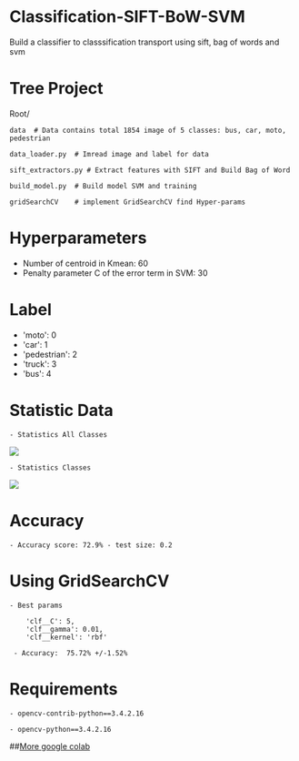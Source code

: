 # Classification-SIFT-BoW-SVM
Build a classifier to classsification transport using sift, bag of words and svm

# Tree Project

Root/ 

    data  # Data contains total 1854 image of 5 classes: bus, car, moto, pedestrian 
    
    data_loader.py  # Imread image and label for data
    
    sift_extractors.py # Extract features with SIFT and Build Bag of Word
    
    build_model.py  # Build model SVM and training
    
    gridSearchCV    # implement GridSearchCV find Hyper-params
    
# Hyperparameters
  - Number of centroid in Kmean: 60
  - Penalty parameter C of the error term in SVM: 30

# Label 
  - 'moto': 0
  - 'car': 1
  - 'pedestrian': 2
  - 'truck': 3
  - 'bus': 4
  
# Statistic Data
    - Statistics All Classes
    
 <img src="https://github.com/minhhaui/Classification-SIFT-SVM/blob/master/image/data.png">
    
    - Statistics Classes
    
 <img src="https://github.com/minhhaui/Classification-SIFT-SVM/blob/master/image/statistic.png" >
 
 # Accuracy 
    - Accuracy score: 72.9% - test size: 0.2 
  
 # Using GridSearchCV
    - Best params
    
        'clf__C': 5,
        'clf__gamma': 0.01,
        'clf__kernel': 'rbf'
        
     - Accuracy:  75.72% +/-1.52%
    
 # Requirements
    - opencv-contrib-python==3.4.2.16
    
    - opencv-python==3.4.2.16
    
 ##[More google colab](https://drive.google.com/open?id=1ZyZUT8eAYuyi2Km-tBFC6skSEyG37GTg)
    


    
    
    



